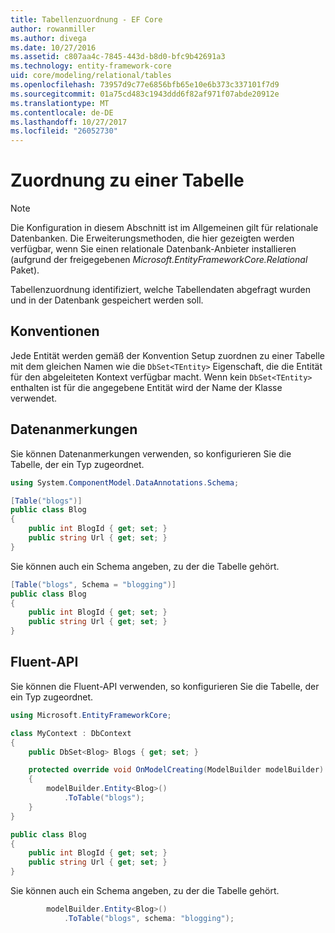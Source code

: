 ```yaml
---
title: Tabellenzuordnung - EF Core
author: rowanmiller
ms.author: divega
ms.date: 10/27/2016
ms.assetid: c807aa4c-7845-443d-b8d0-bfc9b42691a3
ms.technology: entity-framework-core
uid: core/modeling/relational/tables
ms.openlocfilehash: 73957d9c77e6856bfb65e10e6b373c337101f7d9
ms.sourcegitcommit: 01a75cd483c1943ddd6f82af971f07abde20912e
ms.translationtype: MT
ms.contentlocale: de-DE
ms.lasthandoff: 10/27/2017
ms.locfileid: "26052730"
---
```

# <a name="table-mapping"></a>Zuordnung zu einer Tabelle

> [!NOTE]  
> Die Konfiguration in diesem Abschnitt ist im Allgemeinen gilt für relationale Datenbanken. Die Erweiterungsmethoden, die hier gezeigten werden verfügbar, wenn Sie einen relationale Datenbank-Anbieter installieren (aufgrund der freigegebenen *Microsoft.EntityFrameworkCore.Relational* Paket).

Tabellenzuordnung identifiziert, welche Tabellendaten abgefragt wurden und in der Datenbank gespeichert werden soll.

## <a name="conventions"></a>Konventionen

Jede Entität werden gemäß der Konvention Setup zuordnen zu einer Tabelle mit dem gleichen Namen wie die `DbSet<TEntity>` Eigenschaft, die die Entität für den abgeleiteten Kontext verfügbar macht. Wenn kein `DbSet<TEntity>` enthalten ist für die angegebene Entität wird der Name der Klasse verwendet.

## <a name="data-annotations"></a>Datenanmerkungen

Sie können Datenanmerkungen verwenden, so konfigurieren Sie die Tabelle, der ein Typ zugeordnet.

``` csharp
using System.ComponentModel.DataAnnotations.Schema;
```
``` csharp
[Table("blogs")]
public class Blog
{
    public int BlogId { get; set; }
    public string Url { get; set; }
}
```

Sie können auch ein Schema angeben, zu der die Tabelle gehört.

``` csharp
[Table("blogs", Schema = "blogging")]
public class Blog
{
    public int BlogId { get; set; }
    public string Url { get; set; }
}
```

## <a name="fluent-api"></a>Fluent-API

Sie können die Fluent-API verwenden, so konfigurieren Sie die Tabelle, der ein Typ zugeordnet.

``` csharp
using Microsoft.EntityFrameworkCore;
```
``` csharp
class MyContext : DbContext
{
    public DbSet<Blog> Blogs { get; set; }

    protected override void OnModelCreating(ModelBuilder modelBuilder)
    {
        modelBuilder.Entity<Blog>()
            .ToTable("blogs");
    }
}

public class Blog
{
    public int BlogId { get; set; }
    public string Url { get; set; }
}
```

Sie können auch ein Schema angeben, zu der die Tabelle gehört.

<!-- [!code-csharp[Main](samples/core/relational/Modeling/FluentAPI/Samples/Relational/TableAndSchema.cs?highlight=2)] -->
``` csharp
        modelBuilder.Entity<Blog>()
            .ToTable("blogs", schema: "blogging");
```
